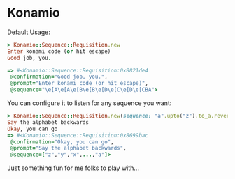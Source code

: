 # Konamio

Default Usage:
```ruby
> Konamio::Sequence::Requisition.new
Enter konami code (or hit escape)
Good job, you.

=> #<Konamio::Sequence::Requisition:0x8821de4
 @confirmation="Good job, you.",
 @prompt="Enter konami code (or hit escape)",
 @sequence="\e[A\e[A\e[B\e[B\e[D\e[C\e[D\e[CBA">
```

You can configure it to listen for any sequence you want:
```ruby
> Konamio::Sequence::Requisition.new(sequence: "a".upto("z").to_a.reverse, prompt: "Say the alphabet backwards", confirmation: "Okay, you can go")
Say the alphabet backwards
Okay, you can go
=> #<Konamio::Sequence::Requisition:0x8699bac
 @confirmation="Okay, you can go",
 @prompt="Say the alphabet backwards",
 @sequence=["z","y","x",...,"a"]>
```

Just something fun for me folks to play with...
